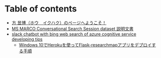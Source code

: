 # Table of contents

* [方 昱博（ホウ　イクハク）のページへようこそ！](README.md)
* [MS MARCO Conversational Search Session dataset 説明文書](untitled.md)
* [slack chatbot with bing web search of azure cognitive service developing tips](slack-chatbot-with-bing-web-search-of-azure-cognitive-service-developing-tips/README.md)
  * [Windows 10でHerokuを使ってFlask-researchmapアプリをデプロイする手順](slack-chatbot-with-bing-web-search-of-azure-cognitive-service-developing-tips/windows-10deherokuwotteflask-researchmapapuriwodepuroisuru.md)

